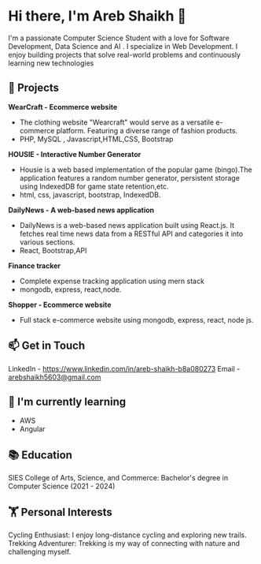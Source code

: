 # Hi there, I'm Areb Shaikh 👋

I'm a passionate Computer Science Student with a love for Software Development, Data Science and AI  . I specialize in Web Development.
I enjoy building projects that solve real-world problems and continuously learning new technologies

## 🚀 Projects

 **WearCraft - Ecommerce website**
- The clothing website "Wearcraft" would serve as a versatile e-commerce platform. Featuring a diverse range of fashion products.
- PHP, MySQL , Javascript,HTML,CSS, Bootstrap

**HOUSIE - Interactive Number Generator**
- Housie is a web based implementation of the popular game (bingo).The application features a random number generator,
  persistent storage using IndexedDB for game state retention,etc.
- html, css, javascript, bootstrap, IndexedDB.

**DailyNews - A web-based news application**
- DailyNews is a web-based news application built using React.js. It fetches real time news data from a RESTful API and categories
  it into various sections.
- React, Bootstrap,API

**Finance tracker**
- Complete expense tracking application using mern stack
- mongodb, express, react,node.

**Shopper - Ecommerce website**
- Full stack e-commerce website using mongodb, express, react, node js.


## 📫 Get in Touch

LinkedIn - https://www.linkedin.com/in/areb-shaikh-b8a080273
Email - arebshaikh5603@gmail.com

## 🌱 I'm currently learning

- AWS
- Angular

## 📚 Education

SIES College of Arts, Science, and Commerce: Bachelor's degree in Computer Science (2021 - 2024)



## 🏋️ Personal Interests
Cycling Enthusiast: I enjoy long-distance cycling and exploring new trails.
Trekking Adventurer: Trekking is my way of connecting with nature and challenging myself.

